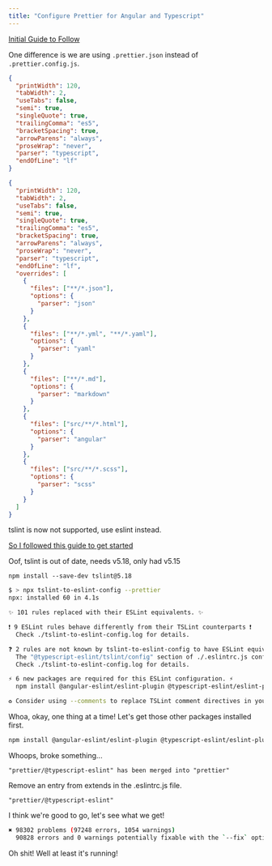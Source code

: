 ```yaml
---
title: "Configure Prettier for Angular and Typescript"
---
```


[Initial Guide to Follow](https://medium.com/ngconf/ultimate-prettier-angular-cheatsheet-777c9515f4fb)

One difference is we are using `.prettier.json` instead of `.prettier.config.js`.

```json
{
  "printWidth": 120,
  "tabWidth": 2,
  "useTabs": false,
  "semi": true,
  "singleQuote": true,
  "trailingComma": "es5",
  "bracketSpacing": true,
  "arrowParens": "always",
  "proseWrap": "never",
  "parser": "typescript",
  "endOfLine": "lf"
}
```

```json
{
  "printWidth": 120,
  "tabWidth": 2,
  "useTabs": false,
  "semi": true,
  "singleQuote": true,
  "trailingComma": "es5",
  "bracketSpacing": true,
  "arrowParens": "always",
  "proseWrap": "never",
  "parser": "typescript",
  "endOfLine": "lf",
  "overrides": [
    {
      "files": ["**/*.json"],
      "options": {
        "parser": "json"
      }
    },
    {
      "files": ["**/*.yml", "**/*.yaml"],
      "options": {
        "parser": "yaml"
      }
    },
    {
      "files": ["**/*.md"],
      "options": {
        "parser": "markdown"
      }
    },
    {
      "files": ["src/**/*.html"],
      "options": {
        "parser": "angular"
      }
    },
    {
      "files": ["src/**/*.scss"],
      "options": {
        "parser": "scss"
      }
    }
  ]
}
```

tslint is now not supported, use eslint instead.

[So I followed this guide to get started](https://code.visualstudio.com/api/advanced-topics/tslint-eslint-migration)

Oof, tslint is out of date, needs v5.18, only had v5.15

`npm install --save-dev tslint@5.18`

```sh
$ > npx tslint-to-eslint-config --prettier
npx: installed 60 in 4.1s

✨ 101 rules replaced with their ESLint equivalents. ✨

❗ 9 ESLint rules behave differently from their TSLint counterparts ❗
  Check ./tslint-to-eslint-config.log for details.

❓ 2 rules are not known by tslint-to-eslint-config to have ESLint equivalents. ❓
  The "@typescript-eslint/tslint/config" section of ./.eslintrc.js configures eslint-plugin-tslint to run them in TSLint within ESLint.
  Check ./tslint-to-eslint-config.log for details.

⚡ 6 new packages are required for this ESLint configuration. ⚡
  npm install @angular-eslint/eslint-plugin @typescript-eslint/eslint-plugin-tslint eslint-config-prettier eslint-plugin-import eslint-plugin-jsdoc eslint-plugin-prefer-arrow --save-dev

♻ Consider using --comments to replace TSLint comment directives in your source files. ♻
```

Whoa, okay, one thing at a time! Let's get those other packages installed first.

```sh
npm install @angular-eslint/eslint-plugin @typescript-eslint/eslint-plugin-tslint eslint-config-prettier eslint-plugin-import eslint-plugin-jsdoc eslint-plugin-prefer-arrow --save-dev
```

Whoops, broke something...

```
"prettier/@typescript-eslint" has been merged into "prettier"
```

Remove an entry from extends in the .eslintrc.js file.

`"prettier/@typescript-eslint"`

I think we're good to go, let's see what we get!

```sh
✖ 98302 problems (97248 errors, 1054 warnings)
  90828 errors and 0 warnings potentially fixable with the `--fix` option.
```

Oh shit! Well at least it's running!
